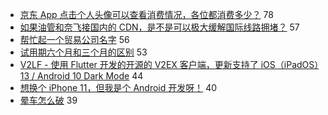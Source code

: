 - [京东 App 点击个人头像可以查看消费情况，各位都消费多少？](https://www.v2ex.com/t/613246) 78
- [如果油管和奈飞接国内的 CDN，是不是可以极大缓解国际线路拥堵？](https://www.v2ex.com/t/613124) 57
- [帮忙起一个贸易公司名字](https://www.v2ex.com/t/613159) 56
- [试用期六个月和三个月的区别](https://www.v2ex.com/t/613125) 53
- [V2LF - 使用 Flutter 开发的开源的 V2EX 客户端，更新支持了 iOS（iPadOS）13 / Android 10 Dark Mode](https://www.v2ex.com/t/613127) 44
- [想换个 iPhone 11，但我是个 Android 开发呀！](https://www.v2ex.com/t/613173) 40
- [晕车怎么破](https://www.v2ex.com/t/613267) 39